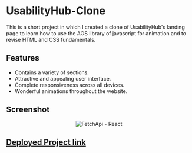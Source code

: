 # UsabilityHub-Clone

This is a short project in which I created a clone of UsabilityHub's landing page to learn how to use the AOS library of javascript for animation and to revise HTML and CSS fundamentals.

## Features

- Contains a variety of sections.
- Attractive and appealing user interface.
- Complete responsiveness across all devices.
- Wonderful animations throughout the website.

## Screenshot

<p align="center">
  <img src="https://user-images.githubusercontent.com/107745828/229157707-e865151c-a8a6-4de4-81ee-30778f681d6d.png" alt="FetchApi - React">
</p>

## [Deployed Project link](https://usabilityhub-clone-project.netlify.app/)
